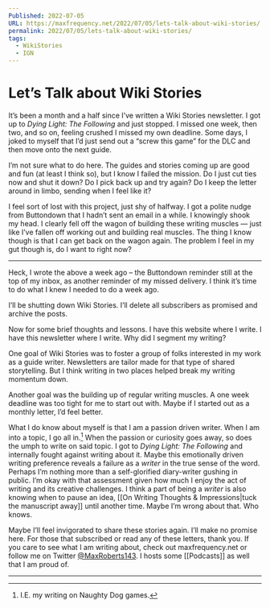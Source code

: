 ```yaml
---
Published: 2022-07-05
URL: https://maxfrequency.net/2022/07/05/lets-talk-about-wiki-stories/
permalink: 2022/07/05/lets-talk-about-wiki-stories/
tags:
  - WikiStories
  - IGN
---
```

# Let’s Talk about Wiki Stories

It’s been a month and a half since I’ve written a Wiki Stories newsletter. I got up to *Dying Light: The Following* and just stopped. I missed one week, then two, and so on, feeling crushed I missed my own deadline. Some days, I joked to myself that I’d just send out a “screw this game” for the DLC and then move onto the next guide.

I’m not sure what to do here. The guides and stories coming up are good and fun (at least I think so), but I know I failed the mission. Do I just cut ties now and shut it down? Do I pick back up and try again? Do I keep the letter around in limbo, sending when I feel like it?

I feel sort of lost with this project, just shy of halfway. I got a polite nudge from Buttondown that I hadn’t sent an email in a while. I knowingly shook my head. I clearly fell off the wagon of building these writing muscles — just like I’ve fallen off working out and building real muscles. The thing I know though is that I can get back on the wagon again. The problem I feel in my gut though is, do I want to right now?

---

Heck, I wrote the above a week ago – the Buttondown reminder still at the top of my inbox, as another reminder of my missed delivery. I think it’s time to do what I knew I needed to do a week ago.

I’ll be shutting down Wiki Stories. I’ll delete all subscribers as promised and archive the posts.

Now for some brief thoughts and lessons. I have this website where I write. I have this newsletter where I write. Why did I segment my writing?

One goal of Wiki Stories was to foster a group of folks interested in my work as a guide writer. Newsletters are tailor made for that type of shared storytelling. But I think writing in two places helped break my writing momentum down.

Another goal was the building up of regular writing muscles. A one week deadline was too tight for me to start out with. Maybe if I started out as a monthly letter, I’d feel better.

What I do know about myself is that I am a passion driven writer. When I am into a topic, I go all in.[^1] When the passion or curiosity goes away, so does the umph to write on said topic. I got to *Dying Light: The Following* and internally fought against writing about it. Maybe this emotionally driven writing preference reveals a failure as a *writer* in the true sense of the word. Perhaps I’m nothing more than a self-glorified diary-writer gushing in public. I’m okay with that assessment given how much I enjoy the act of writing and its creative challenges. I think a part of being a *writer* is also knowing when to pause an idea, [[On Writing Thoughts & Impressions|tuck the manuscript away]] until another time. Maybe I’m wrong about that. Who knows.

Maybe I’ll feel invigorated to share these stories again. I’ll make no promise here. For those that subscribed or read any of these letters, thank you. If you care to see what I am writing about, check out maxfrequency.net or follow me on Twitter [@MaxRoberts143](https://www.twitter.com/maxroberts143). I hosts some [[Podcasts]] as well that I am proud of.

---

[^1]:  I.E. my writing on Naughty Dog games.